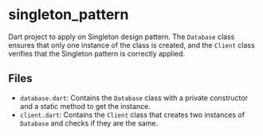 # singleton_pattern

Dart project to apply on Singleton design pattern.
The `Database` class ensures that only one instance of the class is created,
and the `Client` class verifies that the Singleton pattern is correctly applied.

## Files

- `database.dart`: Contains the `Database` class with a private constructor and a static method to get the instance.
- `client.dart`: Contains the `Client` class that creates two instances of `Database` and checks if they are the same.
